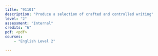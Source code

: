```yaml
---
title: "91101"
description: "Produce a selection of crafted and controlled writing"
level: "2"
assessment: "Internal"
credits: "6"
pdf: <pdf>
courses:
    - "English Level 2"
    
---
```

